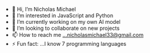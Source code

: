 - 👋 Hi, I’m Nicholas Michael
- 👀 I’m interested in JavaScript and Python 
- 🌱 I’m currently working on my own AI model
- 💞️ I’m looking to collaborate on new projects 
- 📫 How to reach me ...nicholasmichael33@gmail.com
- ⚡ Fun fact: ...I know 7 programming languages 

